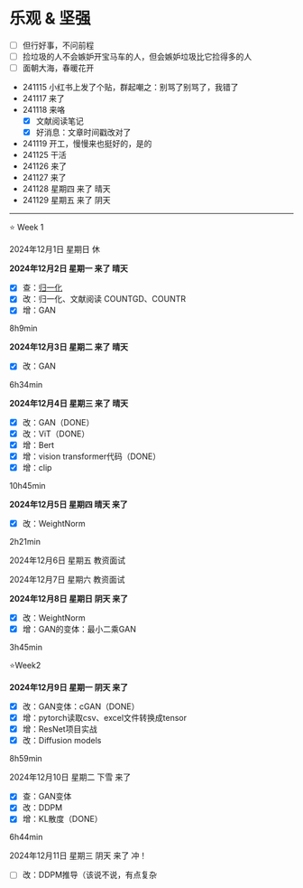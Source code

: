 # 乐观 & 坚强

- [ ] 但行好事，不问前程
- [ ] 捡垃圾的人不会嫉妒开宝马车的人，但会嫉妒垃圾比它捡得多的人
- [ ] 面朝大海，春暖花开

- 241115 小红书上发了个贴，群起嘲之：别骂了别骂了，我错了
- 241117 来了
- 241118 来咯
  - [x] 文献阅读笔记
  - [x] 好消息：文章时间戳改对了
- 241119 开工，慢慢来也挺好的，是的
- 241125 干活
- 241126 来了
- 241127 来了
- 241128 星期四 来了 晴天
- 241129 星期五 来了 阴天

----

⭐️ Week 1

2024年12月1日 星期日 休

**2024年12月2日 星期一 来了 晴天**

- [x] 查：[归一化](https://dearrongerr.github.io/Rongerr.github.io/learning/1/)
- [x] 改：归一化、文献阅读 COUNTGD、COUNTR
- [x] 增：GAN

8h9min

**2024年12月3日 星期二 来了 晴天**

- [x] 改：GAN

6h34min

**2024年12月4日 星期三 来了 晴天**

- [x] 改：GAN（DONE）
- [x] 改：ViT（DONE）
- [x] 增：Bert
- [x] 增：vision transformer代码（DONE）
- [x] 增：clip

10h45min

**2024年12月5日 星期四 晴天 来了**

- [x] 改：WeightNorm

2h21min

2024年12月6日 星期五 教资面试

2024年12月7日 星期六 教资面试

**2024年12月8日 星期日 阴天 来了**

- [x] 改：WeightNorm
- [x] 增：GAN的变体：最小二乘GAN

3h45min

⭐Week2

**2024年12月9日 星期一 阴天 来了**

- [x] 改：GAN变体：cGAN（DONE）
- [x] 增：pytorch读取csv、excel文件转换成tensor
- [x] 增：ResNet项目实战
- [x] 改：Diffusion models

8h59min

2024年12月10日 星期二 下雪 来了

- [x] 查：GAN变体
- [x] 改：DDPM
- [x] 增：KL散度（DONE）

6h44min

2024年12月11日 星期三 阴天 来了 冲！

- [ ] 改：DDPM推导（该说不说，有点复杂
